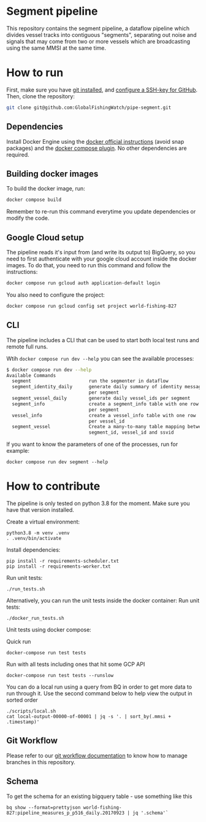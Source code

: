 # Segment pipeline

This repository contains the segment pipeline,
a dataflow pipeline which divides vessel tracks into contiguous "segments",
separating out noise and signals that may come from two or more vessels
which are broadcasting using the same MMSI at the same time.

[configure a SSH-key for GitHub]: https://docs.github.com/en/authentication/connecting-to-github-with-ssh/adding-a-new-ssh-key-to-your-github-account
[docker official instructions]: https://docs.docker.com/engine/install/
[docker compose plugin]: https://docs.docker.com/compose/install/linux/
[git installed]: https://git-scm.com/downloads
[pip-tools]: https://pip-tools.readthedocs.io/en/stable/
[configure a SSH-key for GitHub]: https://docs.github.com/en/authentication/connecting-to-github-with-ssh/adding-a-new-ssh-key-to-your-github-account
[requirements/prod.in]: requirements/prod.in
[Makefile]: Makefile
[Semantic Versioning]: https://semver.org
[examples]: examples/
[git workflow documentation]: GIT-WORKFLOW.md
[requirements.txt]: requirements.txt


# How to run

First, make sure you have [git installed], and [configure a SSH-key for GitHub].
Then, clone the repository:
```bash
git clone git@github.com:GlobalFishingWatch/pipe-segment.git
```

## Dependencies

Install Docker Engine using the [docker official instructions] (avoid snap packages)
and the [docker compose plugin]. No other dependencies are required.

## Building docker images

To build the docker image, run:
```bash
docker compose build
```

Remember to re-run this command everytime you update dependencies or modify the code.

## Google Cloud setup

The pipeline reads it's input from (and write its output to) BigQuery,
so you need to first authenticate with your google cloud account inside the docker images.
To do that, you need to run this command and follow the instructions:

```bash
docker compose run gcloud auth application-default login
```

You also need to configure the project:

```bash
docker compose run gcloud config set project world-fishing-827
```

## CLI

The pipeline includes a CLI that can be used to start both local test runs and
remote full runs.

Wtih `docker compose run dev --help` you can see the available processes:
```bash
$ docker compose run dev --help
Available Commands
  segment                     run the segmenter in dataflow
  segment_identity_daily      generate daily summary of identity messages
                              per segment
  segment_vessel_daily        generate daily vessel_ids per segment
  segment_info                create a segment_info table with one row
                              per segment
  vessel_info                 create a vessel_info table with one row
                              per vessel_id
  segment_vessel              Create a many-to-many table mapping between
                              segment_id, vessel_id and ssvid
```

If you want to know the parameters of one of the processes, run for example:
```shell
docker compose run dev segment --help
```

# How to contribute

The pipeline is only tested on python 3.8 for the moment.
Make sure you have that version installed.

Create a virtual environment:
```shell
python3.8 -m venv .venv
. .venv/bin/activate
```

Install dependencies:
```shell
pip install -r requirements-scheduler.txt
pip install -r requirements-worker.txt 
```

Run unit tests:
```shell
./run_tests.sh 
```

Alternatively, you can run the unit tests inside the docker container:
Run unit tests:
```shell
./docker_run_tests.sh 
```

Unit tests using docker compose:

Quick run
```shell
docker-compose run test tests
```
Run with all tests including ones that hit some GCP API
```shell
docker-compose run test tests --runslow
```

You can do a local run using a query from BQ in order to get more data to run through it.
Use the second command below to help view the output in sorted order

```shell
./scripts/local.sh
cat local-output-00000-of-00001 | jq -s '. | sort_by(.mmsi + .timestamp)'
```

## Git Workflow

Please refer to our [git workflow documentation] to know how to manage branches in this repository.


## Schema

To get the schema for an existing bigquery table - use something like this

```shell
bq show --format=prettyjson world-fishing-827:pipeline_measures_p_p516_daily.20170923 | jq '.schema'`
```